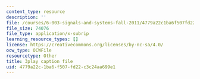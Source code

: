 ```yaml
---
content_type: resource
description: ''
file: /courses/6-003-signals-and-systems-fall-2011/4779a22c1ba6f507fd22c3c24aa699e1_2X7o37pfdp8.srt
file_size: 74076
file_type: application/x-subrip
learning_resource_types: []
license: https://creativecommons.org/licenses/by-nc-sa/4.0/
ocw_type: OCWFile
resourcetype: Other
title: 3play caption file
uid: 4779a22c-1ba6-f507-fd22-c3c24aa699e1
---
```

